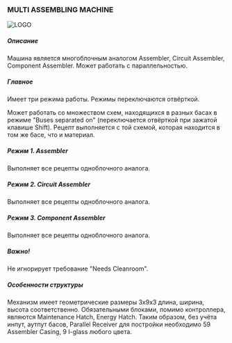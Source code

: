 ### MULTI ASSEMBLING MACHINE

![LOGO](https://gtimpact.space/media/gregtech/ParAssembler.png)

##### Описание

Машина является многоблочным аналогом Assembler, Circuit Assembler, Component Assembler. Может работать с параллельностью.

##### Главное

Имеет три режима работы. Режимы переключаются отвёрткой. 

Может работать со множеством схем, находящихся в разных басах в режиме "Buses separated on" (переключается отвёрткой при зажатой клавише Shift). Рецепт выполняется с той схемой, которая находится в том же басе, что и материал.

##### Режим 1. Assembler

Выполняет все рецепты одноблочного аналога.

##### Режим 2. Circuit Assembler

Выполняет все рецепты одноблочного аналога.

##### Режим 3. Component Assembler

Выполняет все рецепты одноблочного аналога.

##### Важно!

Не игнорирует требование "Needs Cleanroom".

##### Особенности структуры

Механизм имеет геометрические размеры 3х9х3 длина, ширина, высота соответственно. Обязательными блоками, помимо контроллера, являются Maintenance Hatch, Energy Hatch. Таким образом, без учёта инпут, аутпут басов, Parallel Receiver для постройки необходимо 59 Assembler Casing, 9 I-glass любого цвета.
